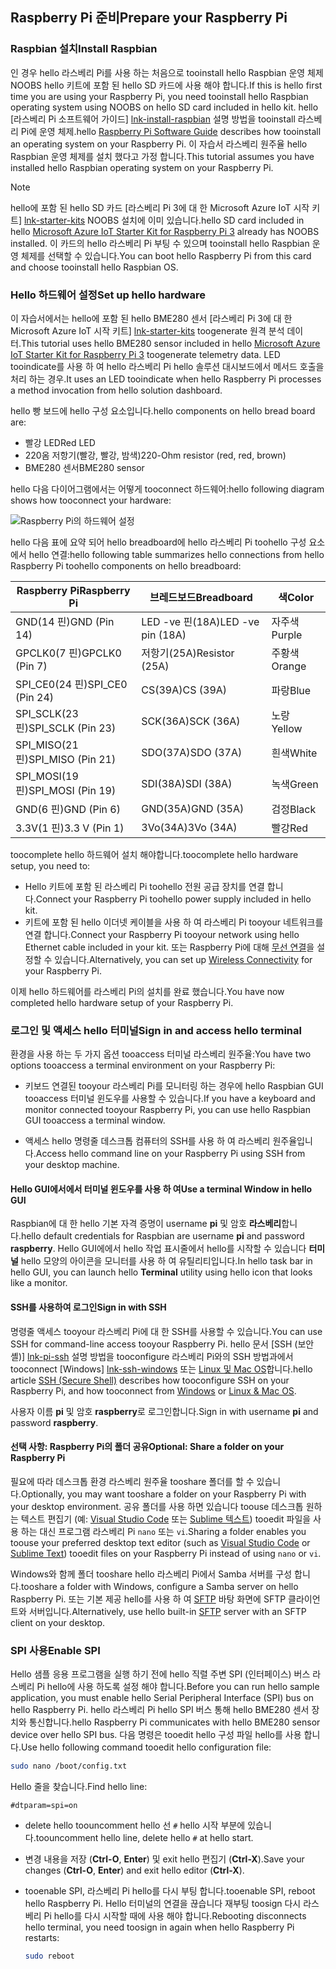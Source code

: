 ## <a name="prepare-your-raspberry-pi"></a><span data-ttu-id="a8c75-101">Raspberry Pi 준비</span><span class="sxs-lookup"><span data-stu-id="a8c75-101">Prepare your Raspberry Pi</span></span>

### <a name="install-raspbian"></a><span data-ttu-id="a8c75-102">Raspbian 설치</span><span class="sxs-lookup"><span data-stu-id="a8c75-102">Install Raspbian</span></span>

<span data-ttu-id="a8c75-103">인 경우 hello 라스베리 Pi를 사용 하는 처음으로 tooinstall hello Raspbian 운영 체제 NOOBS hello 키트에 포함 된 hello SD 카드에 사용 해야 합니다.</span><span class="sxs-lookup"><span data-stu-id="a8c75-103">If this is hello first time you are using your Raspberry Pi, you need tooinstall hello Raspbian operating system using NOOBS on hello SD card included in hello kit.</span></span> <span data-ttu-id="a8c75-104">hello [라스베리 Pi 소프트웨어 가이드] [ lnk-install-raspbian] 설명 방법을 tooinstall 라스베리 Pi에 운영 체제.</span><span class="sxs-lookup"><span data-stu-id="a8c75-104">hello [Raspberry Pi Software Guide][lnk-install-raspbian] describes how tooinstall an operating system on your Raspberry Pi.</span></span> <span data-ttu-id="a8c75-105">이 자습서 라스베리 원주율 hello Raspbian 운영 체제를 설치 했다고 가정 합니다.</span><span class="sxs-lookup"><span data-stu-id="a8c75-105">This tutorial assumes you have installed hello Raspbian operating system on your Raspberry Pi.</span></span>

> [!NOTE]
> <span data-ttu-id="a8c75-106">hello에 포함 된 hello SD 카드 [라스베리 Pi 3에 대 한 Microsoft Azure IoT 시작 키트] [ lnk-starter-kits] NOOBS 설치에 이미 있습니다.</span><span class="sxs-lookup"><span data-stu-id="a8c75-106">hello SD card included in hello [Microsoft Azure IoT Starter Kit for Raspberry Pi 3][lnk-starter-kits] already has NOOBS installed.</span></span> <span data-ttu-id="a8c75-107">이 카드의 hello 라스베리 Pi 부팅 수 있으며 tooinstall hello Raspbian 운영 체제를 선택할 수 있습니다.</span><span class="sxs-lookup"><span data-stu-id="a8c75-107">You can boot hello Raspberry Pi from this card and choose tooinstall hello Raspbian OS.</span></span>

### <a name="set-up-hello-hardware"></a><span data-ttu-id="a8c75-108">Hello 하드웨어 설정</span><span class="sxs-lookup"><span data-stu-id="a8c75-108">Set up hello hardware</span></span>

<span data-ttu-id="a8c75-109">이 자습서에서는 hello에 포함 된 hello BME280 센서 [라스베리 Pi 3에 대 한 Microsoft Azure IoT 시작 키트] [ lnk-starter-kits] toogenerate 원격 분석 데이터.</span><span class="sxs-lookup"><span data-stu-id="a8c75-109">This tutorial uses hello BME280 sensor included in hello [Microsoft Azure IoT Starter Kit for Raspberry Pi 3][lnk-starter-kits] toogenerate telemetry data.</span></span> <span data-ttu-id="a8c75-110">LED tooindicate를 사용 하 여 hello 라스베리 Pi hello 솔루션 대시보드에서 메서드 호출을 처리 하는 경우.</span><span class="sxs-lookup"><span data-stu-id="a8c75-110">It uses an LED tooindicate when hello Raspberry Pi processes a method invocation from hello solution dashboard.</span></span>

<span data-ttu-id="a8c75-111">hello 빵 보드에 hello 구성 요소입니다.</span><span class="sxs-lookup"><span data-stu-id="a8c75-111">hello components on hello bread board are:</span></span>

- <span data-ttu-id="a8c75-112">빨강 LED</span><span class="sxs-lookup"><span data-stu-id="a8c75-112">Red LED</span></span>
- <span data-ttu-id="a8c75-113">220옴 저항기(빨강, 빨강, 밤색)</span><span class="sxs-lookup"><span data-stu-id="a8c75-113">220-Ohm resistor (red, red, brown)</span></span>
- <span data-ttu-id="a8c75-114">BME280 센서</span><span class="sxs-lookup"><span data-stu-id="a8c75-114">BME280 sensor</span></span>

<span data-ttu-id="a8c75-115">hello 다음 다이어그램에서는 어떻게 tooconnect 하드웨어:</span><span class="sxs-lookup"><span data-stu-id="a8c75-115">hello following diagram shows how tooconnect your hardware:</span></span>

![Raspberry Pi의 하드웨어 설정][img-connection-diagram]

<span data-ttu-id="a8c75-117">hello 다음 표에 요약 되어 hello breadboard에 hello 라스베리 Pi toohello 구성 요소에서 hello 연결:</span><span class="sxs-lookup"><span data-stu-id="a8c75-117">hello following table summarizes hello connections from hello Raspberry Pi toohello components on hello breadboard:</span></span>

| <span data-ttu-id="a8c75-118">Raspberry Pi</span><span class="sxs-lookup"><span data-stu-id="a8c75-118">Raspberry Pi</span></span>            | <span data-ttu-id="a8c75-119">브레드보드</span><span class="sxs-lookup"><span data-stu-id="a8c75-119">Breadboard</span></span>             |<span data-ttu-id="a8c75-120">색</span><span class="sxs-lookup"><span data-stu-id="a8c75-120">Color</span></span>         |
| ----------------------- | ---------------------- | ------------- |
| <span data-ttu-id="a8c75-121">GND(14 핀)</span><span class="sxs-lookup"><span data-stu-id="a8c75-121">GND (Pin 14)</span></span>            | <span data-ttu-id="a8c75-122">LED -ve 핀(18A)</span><span class="sxs-lookup"><span data-stu-id="a8c75-122">LED -ve pin (18A)</span></span>      | <span data-ttu-id="a8c75-123">자주색</span><span class="sxs-lookup"><span data-stu-id="a8c75-123">Purple</span></span>          |
| <span data-ttu-id="a8c75-124">GPCLK0(7 핀)</span><span class="sxs-lookup"><span data-stu-id="a8c75-124">GPCLK0 (Pin 7)</span></span>          | <span data-ttu-id="a8c75-125">저항기(25A)</span><span class="sxs-lookup"><span data-stu-id="a8c75-125">Resistor (25A)</span></span>         | <span data-ttu-id="a8c75-126">주황색</span><span class="sxs-lookup"><span data-stu-id="a8c75-126">Orange</span></span>          |
| <span data-ttu-id="a8c75-127">SPI_CE0(24 핀)</span><span class="sxs-lookup"><span data-stu-id="a8c75-127">SPI_CE0 (Pin 24)</span></span>        | <span data-ttu-id="a8c75-128">CS(39A)</span><span class="sxs-lookup"><span data-stu-id="a8c75-128">CS (39A)</span></span>               | <span data-ttu-id="a8c75-129">파랑</span><span class="sxs-lookup"><span data-stu-id="a8c75-129">Blue</span></span>          |
| <span data-ttu-id="a8c75-130">SPI_SCLK(23 핀)</span><span class="sxs-lookup"><span data-stu-id="a8c75-130">SPI_SCLK (Pin 23)</span></span>       | <span data-ttu-id="a8c75-131">SCK(36A)</span><span class="sxs-lookup"><span data-stu-id="a8c75-131">SCK (36A)</span></span>              | <span data-ttu-id="a8c75-132">노랑</span><span class="sxs-lookup"><span data-stu-id="a8c75-132">Yellow</span></span>        |
| <span data-ttu-id="a8c75-133">SPI_MISO(21 핀)</span><span class="sxs-lookup"><span data-stu-id="a8c75-133">SPI_MISO (Pin 21)</span></span>       | <span data-ttu-id="a8c75-134">SDO(37A)</span><span class="sxs-lookup"><span data-stu-id="a8c75-134">SDO (37A)</span></span>              | <span data-ttu-id="a8c75-135">흰색</span><span class="sxs-lookup"><span data-stu-id="a8c75-135">White</span></span>         |
| <span data-ttu-id="a8c75-136">SPI_MOSI(19 핀)</span><span class="sxs-lookup"><span data-stu-id="a8c75-136">SPI_MOSI (Pin 19)</span></span>       | <span data-ttu-id="a8c75-137">SDI(38A)</span><span class="sxs-lookup"><span data-stu-id="a8c75-137">SDI (38A)</span></span>              | <span data-ttu-id="a8c75-138">녹색</span><span class="sxs-lookup"><span data-stu-id="a8c75-138">Green</span></span>         |
| <span data-ttu-id="a8c75-139">GND(6 핀)</span><span class="sxs-lookup"><span data-stu-id="a8c75-139">GND (Pin 6)</span></span>             | <span data-ttu-id="a8c75-140">GND(35A)</span><span class="sxs-lookup"><span data-stu-id="a8c75-140">GND (35A)</span></span>              | <span data-ttu-id="a8c75-141">검정</span><span class="sxs-lookup"><span data-stu-id="a8c75-141">Black</span></span>         |
| <span data-ttu-id="a8c75-142">3.3V(1 핀)</span><span class="sxs-lookup"><span data-stu-id="a8c75-142">3.3 V (Pin 1)</span></span>           | <span data-ttu-id="a8c75-143">3Vo(34A)</span><span class="sxs-lookup"><span data-stu-id="a8c75-143">3Vo (34A)</span></span>              | <span data-ttu-id="a8c75-144">빨강</span><span class="sxs-lookup"><span data-stu-id="a8c75-144">Red</span></span>           |

<span data-ttu-id="a8c75-145">toocomplete hello 하드웨어 설치 해야합니다.</span><span class="sxs-lookup"><span data-stu-id="a8c75-145">toocomplete hello hardware setup, you need to:</span></span>

- <span data-ttu-id="a8c75-146">Hello 키트에 포함 된 라스베리 Pi toohello 전원 공급 장치를 연결 합니다.</span><span class="sxs-lookup"><span data-stu-id="a8c75-146">Connect your Raspberry Pi toohello power supply included in hello kit.</span></span>
- <span data-ttu-id="a8c75-147">키트에 포함 된 hello 이더넷 케이블을 사용 하 여 라스베리 Pi tooyour 네트워크를 연결 합니다.</span><span class="sxs-lookup"><span data-stu-id="a8c75-147">Connect your Raspberry Pi tooyour network using hello Ethernet cable included in your kit.</span></span> <span data-ttu-id="a8c75-148">또는 Raspberry Pi에 대해 [무선 연결][lnk-pi-wireless]을 설정할 수 있습니다.</span><span class="sxs-lookup"><span data-stu-id="a8c75-148">Alternatively, you can set up [Wireless Connectivity][lnk-pi-wireless] for your Raspberry Pi.</span></span>

<span data-ttu-id="a8c75-149">이제 hello 하드웨어를 라스베리 Pi의 설치를 완료 했습니다.</span><span class="sxs-lookup"><span data-stu-id="a8c75-149">You have now completed hello hardware setup of your Raspberry Pi.</span></span>

### <a name="sign-in-and-access-hello-terminal"></a><span data-ttu-id="a8c75-150">로그인 및 액세스 hello 터미널</span><span class="sxs-lookup"><span data-stu-id="a8c75-150">Sign in and access hello terminal</span></span>

<span data-ttu-id="a8c75-151">환경을 사용 하는 두 가지 옵션 tooaccess 터미널 라스베리 원주율:</span><span class="sxs-lookup"><span data-stu-id="a8c75-151">You have two options tooaccess a terminal environment on your Raspberry Pi:</span></span>

- <span data-ttu-id="a8c75-152">키보드 연결된 tooyour 라스베리 Pi를 모니터링 하는 경우에 hello Raspbian GUI tooaccess 터미널 윈도우를 사용할 수 있습니다.</span><span class="sxs-lookup"><span data-stu-id="a8c75-152">If you have a keyboard and monitor connected tooyour Raspberry Pi, you can use hello Raspbian GUI tooaccess a terminal window.</span></span>

- <span data-ttu-id="a8c75-153">액세스 hello 명령줄 데스크톱 컴퓨터의 SSH를 사용 하 여 라스베리 원주율입니다.</span><span class="sxs-lookup"><span data-stu-id="a8c75-153">Access hello command line on your Raspberry Pi using SSH from your desktop machine.</span></span>

#### <a name="use-a-terminal-window-in-hello-gui"></a><span data-ttu-id="a8c75-154">Hello GUI에서에서 터미널 윈도우를 사용 하 여</span><span class="sxs-lookup"><span data-stu-id="a8c75-154">Use a terminal Window in hello GUI</span></span>

<span data-ttu-id="a8c75-155">Raspbian에 대 한 hello 기본 자격 증명이 username **pi** 및 암호 **라스베리**합니다.</span><span class="sxs-lookup"><span data-stu-id="a8c75-155">hello default credentials for Raspbian are username **pi** and password **raspberry**.</span></span> <span data-ttu-id="a8c75-156">Hello GUI에에서 hello 작업 표시줄에서 hello를 시작할 수 있습니다 **터미널** hello 모양의 아이콘을 모니터를 사용 하 여 유틸리티입니다.</span><span class="sxs-lookup"><span data-stu-id="a8c75-156">In hello task bar in hello GUI, you can launch hello **Terminal** utility using hello icon that looks like a monitor.</span></span>

#### <a name="sign-in-with-ssh"></a><span data-ttu-id="a8c75-157">SSH를 사용하여 로그인</span><span class="sxs-lookup"><span data-stu-id="a8c75-157">Sign in with SSH</span></span>

<span data-ttu-id="a8c75-158">명령줄 액세스 tooyour 라스베리 Pi에 대 한 SSH를 사용할 수 있습니다.</span><span class="sxs-lookup"><span data-stu-id="a8c75-158">You can use SSH for command-line access tooyour Raspberry Pi.</span></span> <span data-ttu-id="a8c75-159">hello 문서 [SSH (보안 셸)] [ lnk-pi-ssh] 설명 방법을 tooconfigure 라스베리 Pi와의 SSH 방법과에서 tooconnect [Windows] [ lnk-ssh-windows] 또는 [Linux 및 Mac OS][lnk-ssh-linux]합니다.</span><span class="sxs-lookup"><span data-stu-id="a8c75-159">hello article [SSH (Secure Shell)][lnk-pi-ssh] describes how tooconfigure SSH on your Raspberry Pi, and how tooconnect from [Windows][lnk-ssh-windows] or [Linux & Mac OS][lnk-ssh-linux].</span></span>

<span data-ttu-id="a8c75-160">사용자 이름 **pi** 및 암호 **raspberry**로 로그인합니다.</span><span class="sxs-lookup"><span data-stu-id="a8c75-160">Sign in with username **pi** and password **raspberry**.</span></span>

#### <a name="optional-share-a-folder-on-your-raspberry-pi"></a><span data-ttu-id="a8c75-161">선택 사항: Raspberry Pi의 폴더 공유</span><span class="sxs-lookup"><span data-stu-id="a8c75-161">Optional: Share a folder on your Raspberry Pi</span></span>

<span data-ttu-id="a8c75-162">필요에 따라 데스크톱 환경 라스베리 원주율 tooshare 폴더를 할 수 있습니다.</span><span class="sxs-lookup"><span data-stu-id="a8c75-162">Optionally, you may want tooshare a folder on your Raspberry Pi with your desktop environment.</span></span> <span data-ttu-id="a8c75-163">공유 폴더를 사용 하면 있습니다 toouse 데스크톱 원하는 텍스트 편집기 (예: [Visual Studio Code](https://code.visualstudio.com/) 또는 [Sublime 텍스트](http://www.sublimetext.com/)) tooedit 파일을 사용 하는 대신 프로그램 라스베리 Pi `nano` 또는 `vi`.</span><span class="sxs-lookup"><span data-stu-id="a8c75-163">Sharing a folder enables you toouse your preferred desktop text editor (such as [Visual Studio Code](https://code.visualstudio.com/) or [Sublime Text](http://www.sublimetext.com/)) tooedit files on your Raspberry Pi instead of using `nano` or `vi`.</span></span>

<span data-ttu-id="a8c75-164">Windows와 함께 폴더 tooshare hello 라스베리 Pi에서 Samba 서버를 구성 합니다.</span><span class="sxs-lookup"><span data-stu-id="a8c75-164">tooshare a folder with Windows, configure a Samba server on hello Raspberry Pi.</span></span> <span data-ttu-id="a8c75-165">또는 기본 제공 hello를 사용 하 여 [SFTP](https://www.raspberrypi.org/documentation/remote-access/) 바탕 화면에 SFTP 클라이언트와 서버입니다.</span><span class="sxs-lookup"><span data-stu-id="a8c75-165">Alternatively, use hello built-in [SFTP](https://www.raspberrypi.org/documentation/remote-access/) server with an SFTP client on your desktop.</span></span>

### <a name="enable-spi"></a><span data-ttu-id="a8c75-166">SPI 사용</span><span class="sxs-lookup"><span data-stu-id="a8c75-166">Enable SPI</span></span>

<span data-ttu-id="a8c75-167">Hello 샘플 응용 프로그램을 실행 하기 전에 hello 직렬 주변 SPI (인터페이스) 버스 라스베리 Pi hello에 사용 하도록 설정 해야 합니다.</span><span class="sxs-lookup"><span data-stu-id="a8c75-167">Before you can run hello sample application, you must enable hello Serial Peripheral Interface (SPI) bus on hello Raspberry Pi.</span></span> <span data-ttu-id="a8c75-168">hello 라스베리 Pi hello SPI 버스 통해 hello BME280 센서 장치와 통신합니다.</span><span class="sxs-lookup"><span data-stu-id="a8c75-168">hello Raspberry Pi communicates with hello BME280 sensor device over hello SPI bus.</span></span> <span data-ttu-id="a8c75-169">다음 명령은 tooedit hello 구성 파일 hello를 사용 합니다.</span><span class="sxs-lookup"><span data-stu-id="a8c75-169">Use hello following command tooedit hello configuration file:</span></span>

```sh
sudo nano /boot/config.txt
```

<span data-ttu-id="a8c75-170">Hello 줄을 찾습니다.</span><span class="sxs-lookup"><span data-stu-id="a8c75-170">Find hello line:</span></span>

`#dtparam=spi=on`

- <span data-ttu-id="a8c75-171">delete hello toouncomment hello 선 `#` hello 시작 부분에 있습니다.</span><span class="sxs-lookup"><span data-stu-id="a8c75-171">toouncomment hello line, delete hello `#` at hello start.</span></span>
- <span data-ttu-id="a8c75-172">변경 내용을 저장 (**Ctrl-O**, **Enter**) 및 exit hello 편집기 (**Ctrl-X**).</span><span class="sxs-lookup"><span data-stu-id="a8c75-172">Save your changes (**Ctrl-O**, **Enter**) and exit hello editor (**Ctrl-X**).</span></span>
- <span data-ttu-id="a8c75-173">tooenable SPI, 라스베리 Pi hello를 다시 부팅 합니다.</span><span class="sxs-lookup"><span data-stu-id="a8c75-173">tooenable SPI, reboot hello Raspberry Pi.</span></span> <span data-ttu-id="a8c75-174">Hello 터미널의 연결을 끊습니다 재부팅 toosign 다시 라스베리 Pi hello를 다시 시작할 때에 사용 해야 합니다.</span><span class="sxs-lookup"><span data-stu-id="a8c75-174">Rebooting disconnects hello terminal, you need toosign in again when hello Raspberry Pi restarts:</span></span>

  ```sh
  sudo reboot
  ```


[img-connection-diagram]: media/iot-suite-raspberry-pi-kit-prepare-pi/rpi2_remote_monitoring.png

[lnk-install-raspbian]: https://www.raspberrypi.org/learning/software-guide/quickstart/
[lnk-pi-wireless]: https://www.raspberrypi.org/documentation/configuration/wireless/README.md
[lnk-pi-ssh]: https://www.raspberrypi.org/documentation/remote-access/ssh/README.md
[lnk-ssh-windows]: https://www.raspberrypi.org/documentation/remote-access/ssh/windows.md
[lnk-ssh-linux]: https://www.raspberrypi.org/documentation/remote-access/ssh/unix.md
[lnk-starter-kits]: https://azure.microsoft.com/develop/iot/starter-kits/